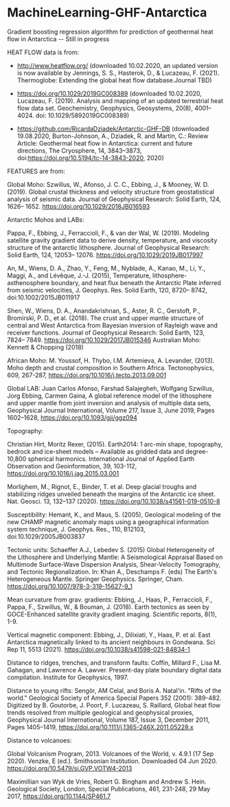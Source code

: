 # MachineLearning-GHF-Antarctica
Gradient boosting regression algorithm for prediction of geothermal heat flow in Antarctica
-- Still in progress

HEAT FLOW data is from:

- http://www.heatflow.org/ (downloaded  10.02.2020, an updated version is now available by Jennings, S. S., Hasterok, D., & Lucazeau, F. (2021). Thermoglobe: Extending the global heat flow database.Journal TBD)

- https://doi.org/10.1029/2019GC008389 (downloaded  10.02.2020, Lucazeau, F. (2019). Analysis and mapping of an updated terrestrial heat flow data set. Geochemistry, Geophysics, Geosystems, 20(8), 4001–4024. doi: 10.1029/5892019GC008389)

- https://github.com/RicardaDziadek/Antarctic-GHF-DB (downloaded  19.08.2020, Burton-Johnson, A., Dziadek, R. and Martin, C.: Review Article: Geothermal heat flow in Antarctica: current and future directions, The Cryosphere, 14, 3843–3873, doi:https://doi.org/10.5194/tc-14-3843-2020, 2020)



FEATURES are from:

Global Moho: Szwillus, W., Afonso, J. C. C., Ebbing, J., & Mooney, W. D. (2019). Global crustal thickness and velocity structure from geostatistical analysis of seismic data. Journal of Geophysical Research: Solid Earth, 124, 1626– 1652. https://doi.org/10.1029/2018JB016593


Antarctic Mohos and LABs:

Pappa, F., Ebbing, J., Ferraccioli, F., & van der Wal, W. (2019). Modeling satellite gravity gradient data to derive density, temperature, and viscosity structure of the antarctic lithosphere. Journal of Geophysical Research: Solid Earth, 124, 12053– 12076. https://doi.org/10.1029/2019JB017997


An, M., Wiens, D. A., Zhao, Y., Feng, M., Nyblade, A., Kanao, M., Li, Y., Maggi, A., and Lévêque, J.-J. (2015), Temperature, lithosphere-asthenosphere boundary, and heat flux beneath the Antarctic Plate inferred from seismic velocities, J. Geophys. Res. Solid Earth, 120, 8720– 8742, doi:10.1002/2015JB011917

Shen, W., Wiens, D. A., Anandakrishnan, S., Aster, R. C., Gerstoft, P., Bromirski, P. D., et al. (2018). The crust and upper mantle structure of central and West Antarctica from Bayesian inversion of Rayleigh wave and receiver functions. Journal of Geophysical Research: Solid Earth, 123, 7824– 7849. https://doi.org/10.1029/2017JB015346
Australian Moho: Kennett & Chopping (2018)


African Moho: M. Youssof, H. Thybo, I.M. Artemieva, A. Levander, (2013). Moho depth and crustal composition in Southern Africa. Tectonophysics, 609, 267-287, https://doi.org/10.1016/j.tecto.2013.09.001


Global LAB: Juan Carlos Afonso, Farshad Salajegheh, Wolfgang Szwillus, Jorg Ebbing, Carmen Gaina, A global reference model of the lithosphere and upper mantle from joint inversion and analysis of multiple data sets, Geophysical Journal International, Volume 217, Issue 3, June 2019, Pages 1602–1628, https://doi.org/10.1093/gji/ggz094


Topography:

Christian Hirt, Moritz Rexer, (2015). Earth2014: 1 arc-min shape, topography, bedrock and ice-sheet models – Available as gridded data and degree-10,800 spherical harmonics. International Journal of Applied Earth Observation and Geoinformation, 39, 103-112, https://doi.org/10.1016/j.jag.2015.03.001

Morlighem, M., Rignot, E., Binder, T. et al. Deep glacial troughs and stabilizing ridges unveiled beneath the margins of the Antarctic ice sheet. Nat. Geosci. 13, 132–137 (2020). https://doi.org/10.1038/s41561-019-0510-8

Susceptibility: Hemant, K., and Maus, S. (2005), Geological modeling of the new CHAMP magnetic anomaly maps using a geographical information system technique, J. Geophys. Res., 110, B12103, doi:10.1029/2005JB003837


Tectonic units: Schaeffer A.J., Lebedev S. (2015) Global Heterogeneity of the Lithosphere and Underlying Mantle: A Seismological Appraisal Based on Multimode Surface-Wave Dispersion Analysis, Shear-Velocity Tomography, and Tectonic Regionalization. In: Khan A., Deschamps F. (eds) The Earth's Heterogeneous Mantle. Springer Geophysics. Springer, Cham. https://doi.org/10.1007/978-3-319-15627-9_1


Mean curvature from grav. gradients: Ebbing, J., Haas, P., Ferraccioli, F., Pappa, F., Szwillus, W., & Bouman, J. (2018). Earth tectonics as seen by GOCE-Enhanced satellite gravity gradient imaging. Scientific reports, 8(1), 1-9.


Vertical magnetic component: Ebbing, J., Dilixiati, Y., Haas, P. et al. East Antarctica magnetically linked to its ancient neighbours in Gondwana. Sci Rep 11, 5513 (2021). https://doi.org/10.1038/s41598-021-84834-1


Distance to ridges, trenches, and transform faults: Coffin, Millard F., Lisa M. Gahagan, and Lawrence A. Lawver. Present-day plate boundary digital data compilation. Institute for Geophysics, 1997.

Distance to young rifts: Sengör, AM Celal, and Boris A. Natal'in. "Rifts of the world." Geological Society of America Special Papers 352 (2001): 389-482. Digitized by B. Goutorbe, J. Poort, F. Lucazeau, S. Raillard, Global heat flow trends resolved from multiple geological and geophysical proxies, Geophysical Journal International, Volume 187, Issue 3, December 2011, Pages 1405–1419, https://doi.org/10.1111/j.1365-246X.2011.05228.x


Distance to volcanoes:

Global Volcanism Program, 2013. Volcanoes of the World, v. 4.9.1 (17 Sep 2020). Venzke, E (ed.). Smithsonian Institution. Downloaded 04 Jun 2020. https://doi.org/10.5479/si.GVP.VOTW4-2013

Maximillian van Wyk de Vries, Robert G. Bingham and Andrew S. Hein. Geological Society, London, Special Publications, 461, 231-248, 29 May 2017, https://doi.org/10.1144/SP461.7
